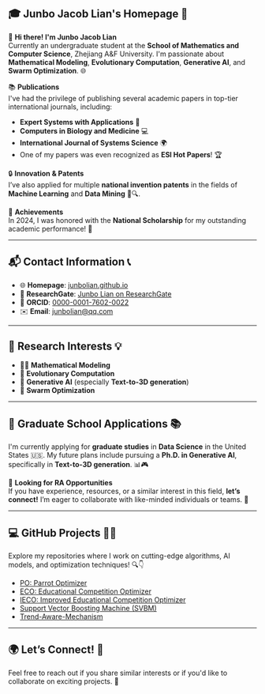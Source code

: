 
## 🎓 Junbo Jacob Lian's Homepage 🌟

👋 **Hi there! I'm Junbo Jacob Lian**  
Currently an undergraduate student at the **School of Mathematics and Computer Science**, Zhejiang A&F University. I'm passionate about **Mathematical Modeling**, **Evolutionary Computation**, **Generative AI**, and **Swarm Optimization**. 🌐

📚 **Publications**  
I've had the privilege of publishing several academic papers in top-tier international journals, including:

- **Expert Systems with Applications** 📘  
- **Computers in Biology and Medicine** 💻  
- **International Journal of Systems Science** 🌍  
- One of my papers was even recognized as **ESI Hot Papers**! 🏆

🔒 **Innovation & Patents**  
I’ve also applied for multiple **national invention patents** in the fields of **Machine Learning** and **Data Mining** 🧠🔍.

🏅 **Achievements**  
In 2024, I was honored with the **National Scholarship** for my outstanding academic performance! 🎉

---

## 📬 Contact Information 📞

- 🌐 **Homepage**: [junbolian.github.io](https://junbolian.github.io/)  
- 📄 **ResearchGate**: [Junbo Lian on ResearchGate](https://www.researchgate.net/profile/Junbo-Lian-2)  
- 🔗 **ORCID**: [0000-0001-7602-0022](https://orcid.org/0000-0001-7602-0022)  
- ✉️ **Email**: [junbolian@qq.com](mailto:junbolian@qq.com)

---

## 🔬 **Research Interests** 💡

- 🧑‍🏫 **Mathematical Modeling**  
- 🤖 **Evolutionary Computation**  
- 🎨 **Generative AI** (especially **Text-to-3D generation**)  
- 🐝 **Swarm Optimization**  

---

## 🎯 **Graduate School Applications** 📚  
I'm currently applying for **graduate studies** in **Data Science** in the United States 🇺🇸. My future plans include pursuing a **Ph.D. in Generative AI**, specifically in **Text-to-3D generation**. 📊🎮

🤝 **Looking for RA Opportunities**  
If you have experience, resources, or a similar interest in this field, **let’s connect!** I’m eager to collaborate with like-minded individuals or teams. 🙌

---

## 💻 **GitHub Projects** 👨‍💻

Explore my repositories where I work on cutting-edge algorithms, AI models, and optimization techniques! 🔍👇

- [PO: Parrot Optimizer](https://github.com/JunboLian/PO)
- [ECO: Educational Competition Optimizer](https://github.com/JunboLian/ECO)
- [IECO: Improved Educational Competition Optimizer](https://github.com/JunboLian/IECO)
- [Support Vector Boosting Machine (SVBM)](https://github.com/JunboLian/SVBM)
- [Trend-Aware-Mechanism](https://github.com/JunboLian/Trend-Aware-Mechanism)

---

## 🌍 **Let’s Connect!** 🌟  
Feel free to reach out if you share similar interests or if you'd like to collaborate on exciting projects. 🚀
